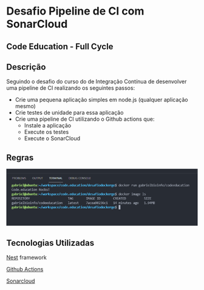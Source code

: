 # Desafio Pipeline de CI com SonarCloud
## Code Education - Full Cycle

## Descrição

Seguindo o desafio do curso do de Integração Contínua de desenvolver uma pipeline de CI realizando os seguintes passos:
 - Crie uma pequena aplicação simples em node.js (qualquer aplicação mesmo)
 - Crie testes de unidade para essa aplicação
 - Crie uma pipeline de CI utilizando o Github actions que:
    - Instale a aplicação
    - Execute os testes
    - Execute o SonarCloud

## Regras

![regras ativadas](https://raw.githubusercontent.com/gabrielbioinfo/desafiodockergo/main/assets/image_size.PNG?token=AAYEWCY25FD5OYTVGSMMCILA7COAO)

## Tecnologias Utilizadas

[Nest](https://github.com/nestjs/nest) framework

[Github Actions](https://docs.github.com/pt/actions)

[Sonarcloud](https://sonarcloud.io/)

